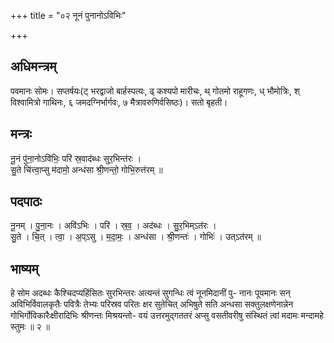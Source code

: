 +++
title = "०२ नूनं पुनानोऽविभिः"

+++
## अधिमन्त्रम्
पवमानः सोमः। सप्तर्षयः(ट् भरद्वाजो बार्हस्पत्यः, ढ् कश्यपो मारीचः, थ् गोतमो राहूगणः, ध् भौमोत्रिः, श् विश्वामित्रो गाथिनः, ६ जमदग्निर्भार्गवः, ७ मैत्रावरुणिर्वसिष्ठः)। सतो बृहती।

## मन्त्रः
नू॒नं पु॑ना॒नोऽवि॑भिः॒ परि॑ स्र॒वाद॑ब्धः सुर॒भिन्त॑रः ।  
सु॒ते चि॑त्त्वा॒प्सु म॑दामो॒ अन्ध॑सा श्री॒णन्तो॒ गोभि॒रुत्त॑रम् ॥

## पदपाठः
नू॒नम् । पु॒ना॒नः । अवि॑ऽभिः । परि॑ । स्र॒व॒ । अद॑ब्धः । सु॒र॒भिम्ऽत॑रः ।  
सु॒ते । चि॒त् । त्वा॒ । अ॒प्ऽसु । म॒दा॒मः॒ । अन्ध॑सा । श्री॒णन्तः॑ । गोभिः॑ । उत्ऽत॑रम् ॥

## भाष्यम्
हे सोम अदब्धः कैश्चिदप्यहिंसितः सुरभिन्तरः अत्यन्तं सुगन्धिः त्वं नूनमिदानीं पु- नानः पूयमानः सन् अविभिर्विवालकृतैः पवित्रैः तेभ्यः परिस्रव परितः क्षर सुतेचित् अभिषुते सति अन्धसा सक्तुलक्षणेनान्नेन गोभिर्गोविकारैःक्षीरादिभिः श्रीणन्तः मिश्रयन्तो- वयं उत्तरमुद्गततरं अप्सु वसतीवरीषु संस्थितं त्वां मदामः मन्दामहे स्तुमः ॥ २ ॥